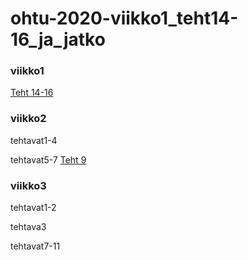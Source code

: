# ohtu-2020-viikko1_teht14-16_ja_jatko  
### viikko1

  [Teht 14-16](https://github.com/JK-SE/ohtu-2020-palautus/tree/master/viikko1/tehtavat14-16) 
  
### viikko2

  tehtavat1-4
  
  tehtavat5-7
  [Teht 9](https://github.com/JK-SE/ohtu-2020-palautus/tree/master/viikko2/tehtava9/Verkkokauppa1)
  
### viikko3

   tehtavat1-2
   
   tehtava3
   
   tehtavat7-11
   

